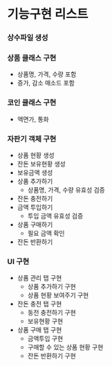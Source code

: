기능구현 리스트
==========

### 상수파일 생성

### 상품 클래스 구현

- 상품명, 가격, 수량 포함
- 증가, 감소 매소드 포함

### 코인 클래스 구현

- 액면가, 통화

### 자판기 객체 구현

- 상품 현황 생성
- 잔돈 보유현황 생성
- 보유금액 생성
- 상품 추가하기
  - 상품명, 가격, 수량 유효성 검증
- 잔돈 충전하기
- 금액 투입하기
  - 투입 금액 유효성 검증
- 상품 구매하기
  - 필요 금액 확인
- 잔돈 반환하기

### UI 구현

- 상품 관리 탭 구현
  - 상품 추가하기 구현
  - 상품 현황 보여주기 구현
- 잔돈 충전 탭 구현
  - 동전 충전하기 구현
  - 보유현황 구현
- 상품 구매 탭 구현
  - 금액투입 구현
  - 구매할 수 있는 상품 현황 구현
  - 잔돈 반환하기 구현
